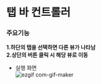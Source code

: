 # 탭 바 컨트롤러
### 주요기능
**1.하단의 탭을 선택하면 다른 뷰가 나타남**<br>
**2.상단의 버튼 클릭 시 해당 뷰로 이동**<br>
- 실행 화면<br>
![ezgif com-gif-maker](https://user-images.githubusercontent.com/60169777/74136561-97ac9580-4c31-11ea-9094-090d29a56038.gif)
